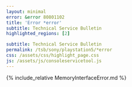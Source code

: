 ```yaml
---
layout: minimal
error: &error 80801102
title: 'Error *error'
subtitle: Technical Service Bulletin
highlighted_regions: [2]

subtitle: Technical Service Bulletin
permalink: /tsb/sony/playstation5/*error
css: /assets/css/highlight_page.css
js: /assets/js/consoleservicetool.js
---
```


{% include_relative MemoryInterfaceError.md %}